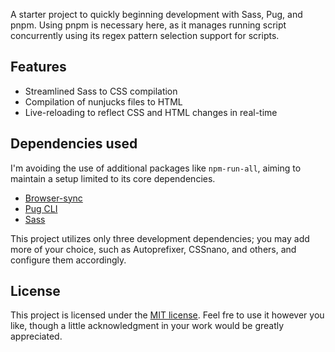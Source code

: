 A starter project to quickly beginning development with Sass, Pug, and pnpm. Using pnpm is necessary here, as it manages running script concurrently using its regex pattern selection support for scripts.

## Features

- Streamlined Sass to CSS compilation
- Compilation of nunjucks files to HTML
- Live-reloading to reflect CSS and HTML changes in real-time

## Dependencies used

I'm avoiding the use of additional packages like `npm-run-all`, aiming to maintain a setup limited to its core dependencies.

- [Browser-sync](https://www.npmjs.com/package/browser-sync)
- [Pug CLI](https://www.npmjs.com/package/pug-cli)
- [Sass](https://www.npmjs.com/package/sass)

This project utilizes only three development dependencies; you may add more of your choice, such as Autoprefixer, CSSnano, and others, and configure them accordingly.

## License

This project is licensed under the [MIT license](https://opensource.org/license/mit). Feel fre to use it however you like, though a little acknowledgment in your work would be greatly appreciated.